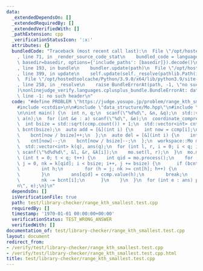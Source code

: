 ```yaml
---
data:
  _extendedDependsOn: []
  _extendedRequiredBy: []
  _extendedVerifiedWith: []
  _pathExtension: cpp
  _verificationStatusIcon: ':x:'
  attributes: {}
  bundledCode: "Traceback (most recent call last):\n  File \"/opt/hostedtoolcache/Python/3.9.0/x64/lib/python3.9/site-packages/onlinejudge_verify/documentation/build.py\"\
    , line 71, in _render_source_code_stat\n    bundled_code = language.bundle(stat.path,\
    \ basedir=basedir, options={'include_paths': [basedir]}).decode()\n  File \"/opt/hostedtoolcache/Python/3.9.0/x64/lib/python3.9/site-packages/onlinejudge_verify/languages/cplusplus.py\"\
    , line 193, in bundle\n    bundler.update(path)\n  File \"/opt/hostedtoolcache/Python/3.9.0/x64/lib/python3.9/site-packages/onlinejudge_verify/languages/cplusplus_bundle.py\"\
    , line 399, in update\n    self.update(self._resolve(pathlib.Path(included), included_from=path))\n\
    \  File \"/opt/hostedtoolcache/Python/3.9.0/x64/lib/python3.9/site-packages/onlinejudge_verify/languages/cplusplus_bundle.py\"\
    , line 258, in _resolve\n    raise BundleErrorAt(path, -1, \"no such header\"\
    )\nonlinejudge_verify.languages.cplusplus_bundle.BundleErrorAt: data_structure/Mo.hpp:\
    \ line -1: no such header\n"
  code: "#define PROBLEM \"https://judge.yosupo.jp/problem/range_kth_smallest\"\n\
    #include <cstdio>\n\n#include \"data_structure/Mo.hpp\"\n#include \"utils/coordinate_compression.hpp\"\
    \n\nint main() {\n  int n, q;\n  scanf(\"%d%d\", &n, &q);\n  std::vector<int>\
    \ a(n);\n  for (int &e : a) scanf(\"%d\", &e);\n  coordinate_compression ccmp(a);\n\
    \  int bsize = std::sqrt(ccmp.count()) + 1;\n  std::vector<int> cnt(ccmp.count()),\
    \ bcnt(bsize);\n  auto add = [&](int i) {\n    int now = ccmp[i];\n    cnt[now]++;\n\
    \    bcnt[now / bsize]++;\n  };\n  auto del = [&](int i) {\n    int now = ccmp[i];\n\
    \    cnt[now]--;\n    bcnt[now / bsize]--;\n  };\n  workspace::Mo mo(add, del);\n\
    \  std::vector<int> k(q), ans(q);\n  for (int l, r, i = 0; i < q; i++) {\n   \
    \ scanf(\"%d%d%d\", &l, &r, &k[i]);\n    mo.set(l, r);\n  }\n  mo.make();\n  for\
    \ (int t = 0; t < q; t++) {\n    int qid = mo.process();\n    for (int i = 0,\
    \ j = 0, nk = k[qid]; i < bsize; i++, j += bsize) {\n      if (bcnt[i] > nk) {\n\
    \        int h;\n        for (h = j; nk >= cnt[h]; h++) {\n          nk -= cnt[h];\n\
    \        }\n        ans[qid] = ccmp.value(h);\n        break;\n      } else {\n\
    \        nk -= bcnt[i];\n      }\n    }\n  }\n  for (int e : ans) printf(\"%d\\\
    n\", e);\n}\n"
  dependsOn: []
  isVerificationFile: true
  path: test/library-checker/range_kth_smallest.test.cpp
  requiredBy: []
  timestamp: '1970-01-01 00:00:00+00:00'
  verificationStatus: TEST_WRONG_ANSWER
  verifiedWith: []
documentation_of: test/library-checker/range_kth_smallest.test.cpp
layout: document
redirect_from:
- /verify/test/library-checker/range_kth_smallest.test.cpp
- /verify/test/library-checker/range_kth_smallest.test.cpp.html
title: test/library-checker/range_kth_smallest.test.cpp
---
```

